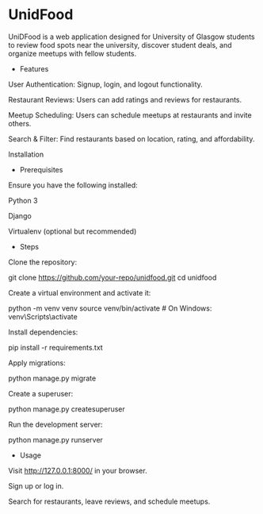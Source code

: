 # UnidFood

UniDFood is a web application designed for University of Glasgow students to review food spots near the university, discover student deals, and organize meetups with fellow students.

* Features

User Authentication: Signup, login, and logout functionality.

Restaurant Reviews: Users can add ratings and reviews for restaurants.

Meetup Scheduling: Users can schedule meetups at restaurants and invite others.

Search & Filter: Find restaurants based on location, rating, and affordability.

Installation

* Prerequisites

Ensure you have the following installed:

Python 3

Django

Virtualenv (optional but recommended)

* Steps

Clone the repository:

git clone https://github.com/your-repo/unidfood.git
cd unidfood

Create a virtual environment and activate it:

python -m venv venv
source venv/bin/activate  # On Windows: venv\Scripts\activate

Install dependencies:

pip install -r requirements.txt

Apply migrations:

python manage.py migrate

Create a superuser:

python manage.py createsuperuser

Run the development server:

python manage.py runserver

* Usage

Visit http://127.0.0.1:8000/ in your browser.

Sign up or log in.

Search for restaurants, leave reviews, and schedule meetups.




